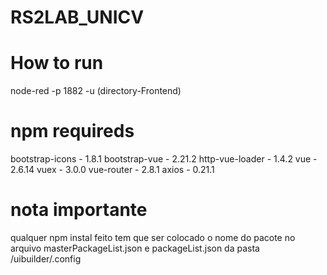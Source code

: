 # RS2LAB_UNICV


# How to run 
node-red -p 1882 -u (directory-Frontend)


# npm requireds
bootstrap-icons - 1.8.1
bootstrap-vue - 2.21.2
http-vue-loader - 1.4.2
vue -  2.6.14
vuex - 3.0.0
vue-router - 2.8.1
axios - 0.21.1


# nota importante
qualquer npm instal feito tem que ser colocado o nome do pacote no arquivo masterPackageList.json e packageList.json 
da pasta /uibuilder/.config

